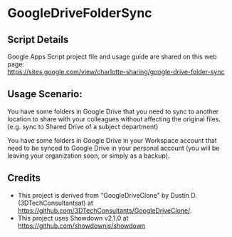 # GoogleDriveFolderSync

## Script Details

Google Apps Script project file and usage guide are shared on this web page:  
https://sites.google.com/view/charlotte-sharing/google-drive-folder-sync

## Usage Scenario:

You have some folders in Google Drive that you need to sync to another location to share with your colleagues without affecting the original files. (e.g. sync to Shared Drive of a subject department)

You have some folders in Google Drive in your Workspace account that need to be synced to Google Drive in your personal account (you will be leaving your organization soon, or simply as a backup).

## Credits

- This project is derived from "GoogleDriveClone" by Dustin D. (3DTechConsultantsat) at https://github.com/3DTechConsultants/GoogleDriveClone/.
- This project uses Showdown v2.1.0 at https://github.com/showdownjs/showdown 
